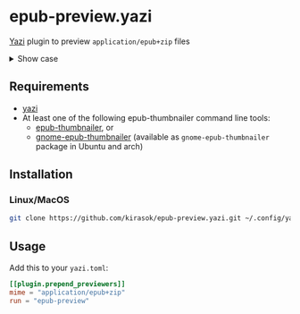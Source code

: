 # epub-preview.yazi

[Yazi](https://github.com/sxyazi/yazi) plugin to preview `application/epub+zip` files

<details>
  <summary>Show case</summary>
  <img src="https://github.com/kirasok/epub-preview.yazi/assets/75790517/df829053-ceeb-409a-bd4d-175ca2e809af"/>
</details>

## Requirements

- [yazi](https://github.com/sxyazi/yazi)
- At least one of the following epub-thumbnailer command line tools:
  - [epub-thumbnailer](https://github.com/marianosimone/epub-thumbnailer), or
  - [gnome-epub-thumbnailer](https://gitlab.gnome.org/GNOME/gnome-epub-thumbnailer)
    (available as `gnome-epub-thumbnailer` package in Ubuntu and arch)

## Installation

### Linux/MacOS

```sh
git clone https://github.com/kirasok/epub-preview.yazi.git ~/.config/yazi/plugins/epub-preview.yazi
```

## Usage

Add this to your `yazi.toml`:

```toml
[[plugin.prepend_previewers]]
mime = "application/epub+zip"
run = "epub-preview"
```
